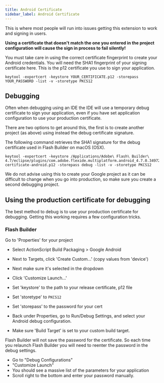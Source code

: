 ```yaml
---
title: Android Certificate
sidebar_label: Android Certificate
---
```



This is where most people will run into issues getting this extension to work and signing in users.

**Using a certificate that doesn't match the one you entered in the project configuration will cause the sign in process to fail silently!**

You must take care in using the correct certificate fingerprint to create your Android credentials.
You will need the SHA1 fingerprint of your signing certificate here. This is the p12 certificate you 
use to sign your application.

```
keytool -exportcert -keystore YOUR_CERTIFICATE.p12 -storepass YOUR_PASSWORD -list -v -storetype PKCS12
```

## Debugging

Often when debugging using an IDE the IDE will use a temporary debug certificate to sign your 
application, even if you have set application configuration to use your production certificate.


There are two options to get around this, the first is to create another project (as above) using 
instead the debug certificate signature. 

The following command retrieves the SHA1 signature for the debug certificate used in Flash Builder on macOS (OSX).

```
keytool -exportcert -keystore /Applications/Adobe\ Flash\ Builder\ 4.7/eclipse/plugins/com.adobe.flexide.multiplatform.android_4.7.0.349722/resources/debug-certificate-android.p12 -storepass debug -list -v -storetype PKCS12
```

We do not advise using this to create your Google project as it can be difficult to change when you
go into production, so make sure you create a second debugging project.


## Using the production certificate for debugging

The best method to debug is to use your production certificate for debugging. Getting this working 
requires a few configuration tricks.

### Flash Builder 

Go to 'Properties' for your project
- Select ActionScript Build Packaging > Google Android
- Next to Targets, click 'Create Custom...' (copy values from 'device')
- Next make sure it's selected in the dropdown
- Click 'Customize Launch...'
- Set 'keystore' to the path to your release certificate, p12 file
- Set 'storetype' to `PKCS12`
- Set 'storepass' to the password for your cert

- Back under Properties, go to Run/Debug Settings, and select your Android debug configuration.
- Make sure 'Build Target' is set to your custom build target.

Flash Builder will not save the password for the certificate. So each time you relaunch Flash Builder
you will need to reenter the password in the debug settings.

- Go to "Debug Configurations"
- "Customize Launch"
- You should see a massive list of the parameters for your application
- Scroll right to the bottom and enter your password manually.


